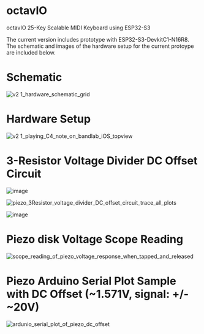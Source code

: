 # octavIO
octavIO 25-Key Scalable MIDI Keyboard using ESP32-S3

The current version includes prototype with ESP32-S3-DevkitC1-N16R8. The schematic and images of the hardware setup for the current protoype are included below.

# Schematic
![v2 1_hardware_schematic_grid](https://github.com/user-attachments/assets/32545c08-1097-410c-92c7-284a4804e36f)

# Hardware Setup
![v2 1_playing_C4_note_on_bandlab_iOS_topview](https://github.com/user-attachments/assets/6449a432-a545-493e-bfeb-796e9db91419)

# 3-Resistor Voltage Divider DC Offset Circuit
![image](https://github.com/user-attachments/assets/008523da-6e5c-458b-8677-bd4b666d11bf)

![piezo_3Resistor_voltage_divider_DC_offset_circuit_trace_all_plots](https://github.com/user-attachments/assets/c8a88271-0e7a-4746-850a-9857c29c6a70)

![image](https://github.com/user-attachments/assets/554ee7dc-420a-4545-b603-cf756b1ef964)

# Piezo disk Voltage Scope Reading
![scope_reading_of_piezo_voltage_response_when_tapped_and_released](https://github.com/user-attachments/assets/cbbe23be-2625-4300-80d4-fe3b64b80cf5)

# Piezo Arduino Serial Plot Sample with DC Offset (~1.571V, signal: +/- ~20V)
![ardunio_serial_plot_of_piezo_dc_offset](https://github.com/user-attachments/assets/d99f8d51-c607-4914-b35d-a2260b8538d9)
